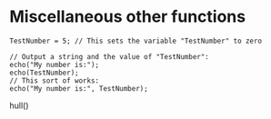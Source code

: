 # Miscellaneous other functions
~~~
TestNumber = 5; // This sets the variable "TestNumber" to zero

// Output a string and the value of "TestNumber":
echo("My number is:");
echo(TestNumber);
// This sort of works:
echo("My number is:", TestNumber);
~~~

hull()

